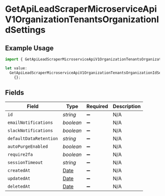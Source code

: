 # GetApiLeadScraperMicroserviceApiV1OrganizationTenantsOrganizationIdSettings

## Example Usage

```typescript
import { GetApiLeadScraperMicroserviceApiV1OrganizationTenantsOrganizationIdSettings } from "oppulence-backend-sdk/models/operations";

let value:
  GetApiLeadScraperMicroserviceApiV1OrganizationTenantsOrganizationIdSettings =
    {};
```

## Fields

| Field                                                                                         | Type                                                                                          | Required                                                                                      | Description                                                                                   |
| --------------------------------------------------------------------------------------------- | --------------------------------------------------------------------------------------------- | --------------------------------------------------------------------------------------------- | --------------------------------------------------------------------------------------------- |
| `id`                                                                                          | *string*                                                                                      | :heavy_minus_sign:                                                                            | N/A                                                                                           |
| `emailNotifications`                                                                          | *boolean*                                                                                     | :heavy_minus_sign:                                                                            | N/A                                                                                           |
| `slackNotifications`                                                                          | *boolean*                                                                                     | :heavy_minus_sign:                                                                            | N/A                                                                                           |
| `defaultDataRetention`                                                                        | *string*                                                                                      | :heavy_minus_sign:                                                                            | N/A                                                                                           |
| `autoPurgeEnabled`                                                                            | *boolean*                                                                                     | :heavy_minus_sign:                                                                            | N/A                                                                                           |
| `require2fa`                                                                                  | *boolean*                                                                                     | :heavy_minus_sign:                                                                            | N/A                                                                                           |
| `sessionTimeout`                                                                              | *string*                                                                                      | :heavy_minus_sign:                                                                            | N/A                                                                                           |
| `createdAt`                                                                                   | [Date](https://developer.mozilla.org/en-US/docs/Web/JavaScript/Reference/Global_Objects/Date) | :heavy_minus_sign:                                                                            | N/A                                                                                           |
| `updatedAt`                                                                                   | [Date](https://developer.mozilla.org/en-US/docs/Web/JavaScript/Reference/Global_Objects/Date) | :heavy_minus_sign:                                                                            | N/A                                                                                           |
| `deletedAt`                                                                                   | [Date](https://developer.mozilla.org/en-US/docs/Web/JavaScript/Reference/Global_Objects/Date) | :heavy_minus_sign:                                                                            | N/A                                                                                           |